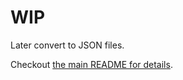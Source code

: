 # WIP

Later convert to JSON files.

Checkout [the main README for details](/README.md#translating-error-messages-and-warnings).
